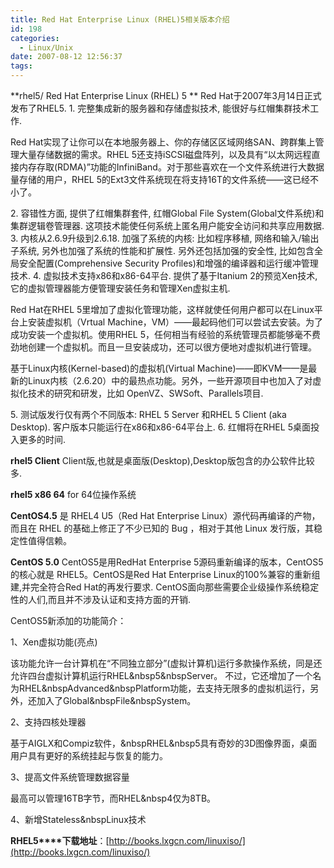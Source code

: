 ```yaml
---
title: Red Hat Enterprise Linux (RHEL)5相关版本介绍
id: 198
categories:
  - Linux/Unix
date: 2007-08-12 12:56:37
tags:
---
```


**rhel5/ Red Hat Enterprise Linux (RHEL) 5 **
Red Hat于2007年3月14日正式发布了RHEL5.
1\. 完整集成新的服务器和存储虚拟技术, 能很好与红帽集群技术工作.

Red Hat实现了让你可以在本地服务器上、你的存储区区域网络SAN、跨群集上管理大量存储数据的需求。RHEL 5还支持iSCSI磁盘阵列，以及具有“以太网远程直接内存存取(RDMA)”功能的InfiniBand。对于那些喜欢在一个文件系统进行大数据量存储的用户，RHEL 5的Ext3文件系统现在将支持16T的文件系统——这已经不小了。

2\. 容错性方面, 提供了红帽集群套件, 红帽Global File System(Global文件系统)和集群逻辑卷管理器. 这项技术能使任何系统上匿名用户能安全访问和共享应用数据.
3\. 内核从2.6.9升级到2.6.18\. 加强了系统的内核: 比如程序移植, 网络和输入/输出子系统, 另外也加强了系统的性能和扩展性. 另外还包括加强的安全性, 比如包含全局安全配置(Comprehensive Security Profiles)和增强的编译器和运行缓冲管理技术.
4\. 虚拟技术支持x86和x86-64平台. 提供了基于Itanium 2的预览Xen技术, 它的虚拟管理器能方便管理安装任务和管理Xen虚拟主机.

Red Hat在RHEL 5里增加了虚拟化管理功能，这样就使任何用户都可以在Linux平台上安装虚拟机（Vrtual Machine，VM）——最起码他们可以尝试去安装。为了成功安装一个虚拟机。使用RHEL 5，任何相当有经验的系统管理员都能够毫不费劲地创建一个虚拟机。而且一旦安装成功，还可以很方便地对虚拟机进行管理。

基于Linux内核(Kernel-based)的虚拟机(Virtual Machine)——即KVM——是最新的Linux内核（2.6.20）中的最热点功能。另外，一些开源项目中也加入了对虚拟化技术的研究和研发，比如 OpenVZ、SWSoft、Parallels项目.

5\. 测试版发行仅有两个不同版本: RHEL 5 Server 和RHEL 5 Client (aka Desktop). 客户版本只能运行在x86和x86-64平台上.
6\. 红帽将在RHEL 5桌面投入更多的时间.

**rhel5 Client**
Client版,也就是桌面版(Desktop),Desktop版包含的办公软件比较多.

**rhel5 x86 64**
for 64位操作系统

**CentOS4.5**
是 RHEL4 U5（Red Hat Enterprise Linux）源代码再编译的产物，而且在 RHEL 的基础上修正了不少已知的 Bug ，相对于其他 Linux 发行版，其稳定性值得信赖。

**CentOS 5.0**
CentOS5是用RedHat Enterprise 5源码重新编译的版本，CentOS5的核心就是 RHEL5。CentOS是Red Hat Enterprise Linux的100%兼容的重新组建,并完全符合Red Hat的再发行要求. CentOS面向那些需要企业级操作系统稳定性的人们,而且并不涉及认证和支持方面的开销.

CentOS5新添加的功能简介：

1、Xen虚拟功能(亮点)

该功能允许一台计算机在“不同独立部分”(虚拟计算机)运行多款操作系统，同是还允许四台虚拟计算机运行RHEL&nbsp5&nbspServer。
不过，它还增加了一个名为RHEL&nbspAdvanced&nbspPlatform功能，去支持无限多的虚拟机运行，另外，还加入了Global&nbspFile&nbspSystem。

2、支持四核处理器

基于AIGLX和Compiz软件，&nbspRHEL&nbsp5具有奇妙的3D图像界面，桌面用户具有更好的系统挂起与恢复的能力。

3、提高文件系统管理数据容量

最高可以管理16TB字节，而RHEL&nbsp4仅为8TB。

4、新增Stateless&nbspLinux技术

**RHEL5****下载地址**：[http://books.lxgcn.com/linuxiso/](http://books.lxgcn.com/linuxiso/)